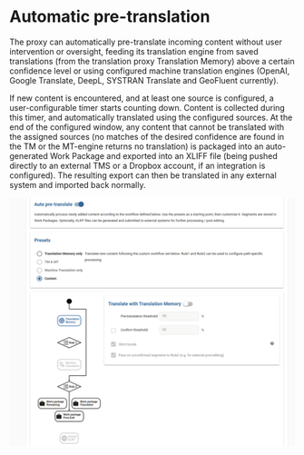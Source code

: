 # Automatic pre-translation

The proxy can automatically pre-translate incoming content without user intervention or oversight, feeding its translation engine from saved translations (from the translation proxy Translation Memory) above a certain confidence level or using configured machine translation engines (OpenAI, Google Translate, DeepL, SYSTRAN Translate and GeoFluent currently).

If new content is encountered, and at least one source is configured, a user-configurable timer starts counting down. Content is collected during this timer, and automatically translated using the configured sources. At the end of the configured window, any content that cannot be translated with the assigned sources (no matches of the desired confidence are found in the TM or the MT-engine returns no translation) is packaged into an auto-generated Work Package and exported into an XLIFF file (being pushed directly to an external TMS or a Dropbox account, if an integration is configured). The resulting export can then be translated in any external system and imported back normally.

![Automation possibilities](/img/dashboard2/apt_dialog.png)

